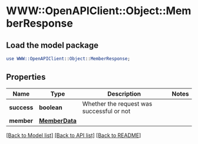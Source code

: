 # WWW::OpenAPIClient::Object::MemberResponse

## Load the model package
```perl
use WWW::OpenAPIClient::Object::MemberResponse;
```

## Properties
Name | Type | Description | Notes
------------ | ------------- | ------------- | -------------
**success** | **boolean** | Whether the request was successful or not | 
**member** | [**MemberData**](MemberData.md) |  | 

[[Back to Model list]](../README.md#documentation-for-models) [[Back to API list]](../README.md#documentation-for-api-endpoints) [[Back to README]](../README.md)


